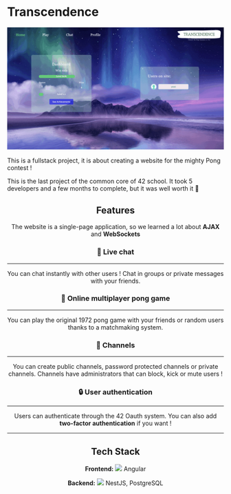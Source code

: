 # Transcendence

<img src="./assets/demo.gif" width="" height="" />

This is a fullstack project, it is about creating a website for the mighty Pong contest !

This is the last project of the common core of 42 school. It took 5 developers and a few months to complete, but it was well worth it 🥹 

<div align="center">

## Features

The website is a single-page application, so we learned a lot about **AJAX** and **WebSockets**

### 💬 Live chat
---
You can chat instantly with other users ! Chat in groups or private messages with your friends.

### 🏓 Online multiplayer pong game
---
You can play the original 1972 pong game with your friends or random users thanks to a matchmaking system.

### 👥 Channels
---
You can create public channels, password protected channels or private channels. Channels have administrators that can block, kick or mute users !

### 🔒 User authentication 
---
Users can authenticate through the 42 Oauth system. You can also add **two-factor authentication** if you want !

---

## Tech Stack

**Frontend:** <img src="https://cdn.freebiesupply.com/logos/large/2x/angular-icon-logo-png-transparent.png" width="10"> Angular

**Backend:** <img src="https://seeklogo.com/images/N/nestjs-logo-09342F76C0-seeklogo.com.png" width="10"> NestJS, PostgreSQL
